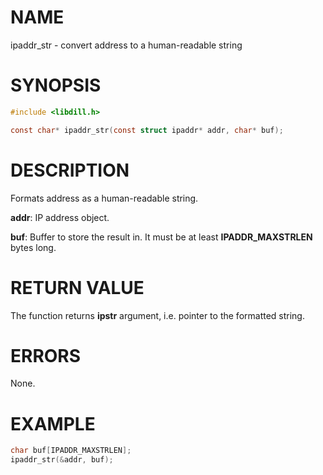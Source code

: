 # NAME

ipaddr_str - convert address to a human-readable string

# SYNOPSIS

```c
#include <libdill.h>

const char* ipaddr_str(const struct ipaddr* addr, char* buf);
```

# DESCRIPTION

Formats address as a human-readable string.

**addr**: IP address object.

**buf**: Buffer to store the result in. It must be at least **IPADDR_MAXSTRLEN** bytes long.

# RETURN VALUE

The function returns **ipstr** argument, i.e.  pointer to the formatted string.

# ERRORS

None.

# EXAMPLE

```c
char buf[IPADDR_MAXSTRLEN];
ipaddr_str(&addr, buf);
```
